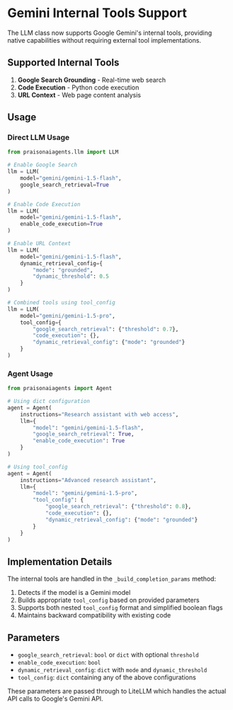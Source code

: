 # Gemini Internal Tools Support

The LLM class now supports Google Gemini's internal tools, providing native capabilities without requiring external tool implementations.

## Supported Internal Tools

1. **Google Search Grounding** - Real-time web search
2. **Code Execution** - Python code execution
3. **URL Context** - Web page content analysis

## Usage

### Direct LLM Usage

```python
from praisonaiagents.llm import LLM

# Enable Google Search
llm = LLM(
    model="gemini/gemini-1.5-flash",
    google_search_retrieval=True
)

# Enable Code Execution
llm = LLM(
    model="gemini/gemini-1.5-flash",
    enable_code_execution=True
)

# Enable URL Context
llm = LLM(
    model="gemini/gemini-1.5-flash",
    dynamic_retrieval_config={
        "mode": "grounded",
        "dynamic_threshold": 0.5
    }
)

# Combined tools using tool_config
llm = LLM(
    model="gemini/gemini-1.5-pro",
    tool_config={
        "google_search_retrieval": {"threshold": 0.7},
        "code_execution": {},
        "dynamic_retrieval_config": {"mode": "grounded"}
    }
)
```

### Agent Usage

```python
from praisonaiagents import Agent

# Using dict configuration
agent = Agent(
    instructions="Research assistant with web access",
    llm={
        "model": "gemini/gemini-1.5-flash",
        "google_search_retrieval": True,
        "enable_code_execution": True
    }
)

# Using tool_config
agent = Agent(
    instructions="Advanced research assistant",
    llm={
        "model": "gemini/gemini-1.5-pro",
        "tool_config": {
            "google_search_retrieval": {"threshold": 0.8},
            "code_execution": {},
            "dynamic_retrieval_config": {"mode": "grounded"}
        }
    }
)
```

## Implementation Details

The internal tools are handled in the `_build_completion_params` method:

1. Detects if the model is a Gemini model
2. Builds appropriate `tool_config` based on provided parameters
3. Supports both nested `tool_config` format and simplified boolean flags
4. Maintains backward compatibility with existing code

## Parameters

- `google_search_retrieval`: `bool` or `dict` with optional `threshold`
- `enable_code_execution`: `bool` 
- `dynamic_retrieval_config`: `dict` with `mode` and `dynamic_threshold`
- `tool_config`: `dict` containing any of the above configurations

These parameters are passed through to LiteLLM which handles the actual API calls to Google's Gemini API.